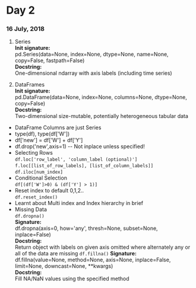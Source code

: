 # Day 2
### 16 July, 2018

1. Series  
**Init signature:**  
pd.Series(data=None, index=None, dtype=None, name=None, copy=False, fastpath=False)  
**Docstring:**  
One-dimensional ndarray with axis labels (including time series)

1. DataFrames  
**Init signature:**  
pd.DataFrame(data=None, index=None, columns=None, dtype=None, copy=False)  
**Docstring:**  
Two-dimensional size-mutable, potentially heterogeneous tabular data

  * DataFrame Columns are just Series
  * type(df), type(df['W'])
  * df['new'] = df['W'] + df['Y']
  * df.drop('new',axis=1) -- Not inplace unless specified!
  * Selecting Rows  
    ```df.loc['row_label', 'column_label (optional)']```
    ```f.loc[[list_of_row_labels], [list_of_column_labels]]```
    ```df.iloc[num_index]```
  * Conditional Selection  
    ```df[(df['W']>0) & (df['Y'] > 1)]```
  * Reset index to default 0,1,2..  
    ```df.reset_index()```
  * Learnt about Multi index and Index hierarchy in brief
  * Missing Data  
    ```df.dropna()```  
    **Signature:**  
    df.dropna(axis=0, how='any', thresh=None, subset=None, inplace=False)  
    **Docstring:**  
    Return object with labels on given axis omitted where alternately any or all of the data are missing
    ```df.fillna()```
    **Signature:**  
    df.fillna(value=None, method=None, axis=None, inplace=False, limit=None, downcast=None, **kwargs)  
    **Docstring:**  
    Fill NA/NaN values using the specified method